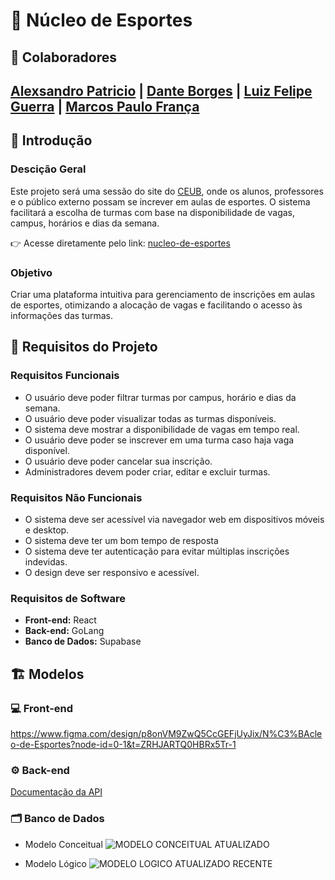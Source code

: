 # 🏀 Núcleo de Esportes

## 👥 Colaboradores

## [Alexsandro Patricio](https://github.com/alexpatri) | [Dante Borges](https://github.com/DanteBLima) | [Luiz Felipe Guerra](https://github.com/LFguerra1) | [Marcos Paulo França](https://github.com/marcospaulofjl)

## 📌 Introdução

### Descição Geral

Este projeto será uma sessão do site do [CEUB](https://www.uniceub.br/nucleo-de-esportes), onde os alunos, professores e o público externo possam se increver em aulas de esportes. O sistema facilitará a escolha de turmas com base na disponibilidade de vagas, campus, horários e dias da semana.

👉 Acesse diretamente pelo link: [nucleo-de-esportes](https://frontend-little-log-1406.fly.dev/)

### Objetivo

Criar uma plataforma intuitiva para gerenciamento de inscrições em aulas de esportes, otimizando a alocação de vagas e facilitando o acesso às informações das turmas.

## 📌 Requisitos do Projeto

### Requisitos Funcionais

- O usuário deve poder filtrar turmas por campus, horário e dias da semana.
- O usuário deve poder visualizar todas as turmas disponíveis.
- O sistema deve mostrar a disponibilidade de vagas em tempo real.
- O usuário deve poder se inscrever em uma turma caso haja vaga disponível.
- O usuário deve poder cancelar sua inscrição.
- Administradores devem poder criar, editar e excluir turmas.

### Requisitos Não Funcionais

- O sistema deve ser acessível via navegador web em dispositivos móveis e desktop.
- O sistema deve ter um bom tempo de resposta
- O sistema deve ter autenticação para evitar múltiplas inscrições indevidas.
- O design deve ser responsivo e acessível.

### Requisitos de Software

- **Front-end:** React
- **Back-end:** GoLang
- **Banco de Dados:** Supabase

## 🏗️ Modelos

### 💻 Front-end

https://www.figma.com/design/p8onVM9ZwQ5CcGEFjUyJix/N%C3%BAcleo-de-Esportes?node-id=0-1&t=ZRHJARTQ0HBRx5Tr-1

### ⚙️ Back-end

[Documentação da API]([https://app.swaggerhub.com/apis-docs/nucleo-cc6/nucleo-de-esportes/1.0.0](https://nucleo-de-esportes.github.io/backend/swagger/index.html))

### 🗂️ Banco de Dados

- Modelo Conceitual
![MODELO CONCEITUAL ATUALIZADO](https://github.com/user-attachments/assets/f1994464-2697-4d96-991c-867d638fdc4d)


- Modelo Lógico
![MODELO LOGICO ATUALIZADO RECENTE](https://github.com/user-attachments/assets/23b30ea5-66f6-4544-8eb2-f9d3384012dd)

